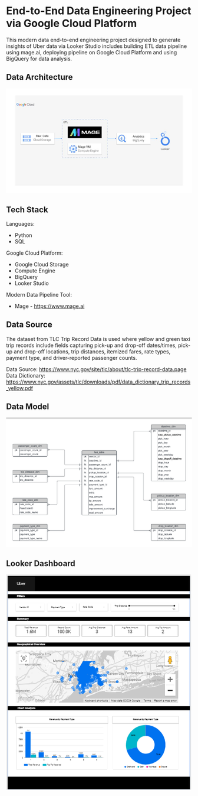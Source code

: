 # End-to-End Data Engineering Project via Google Cloud Platform

This modern data end-to-end engineering project designed to generate insights of Uber data via Looker Studio includes building ETL data pipeline using mage.ai, deploying pipeline on Google Cloud Platform and using BigQuery for data analysis.

## Data Architecture

![picture alt]( https://github.com/vthoondee/gcp-data-engineering-uber/blob/main/data_architecture/data_architecture.png )

## Tech Stack

Languages:
 - Python
 - SQL

Google Cloud Platform:
- Google Cloud Storage
- Compute Engine
- BigQuery
- Looker Studio

Modern Data Pipeline Tool:
- Mage - https://www.mage.ai

## Data Source

The dataset from TLC Trip Record Data is used where yellow and green taxi trip records include fields capturing pick-up and drop-off dates/times, pick-up and drop-off locations, trip distances, itemized fares, rate types, payment type, and driver-reported passenger counts.

Data Source: https://www.nyc.gov/site/tlc/about/tlc-trip-record-data.page
Data Dictionary: https://www.nyc.gov/assets/tlc/downloads/pdf/data_dictionary_trip_records_yellow.pdf

## Data Model

![picture alt](https://github.com/vthoondee/gcp-data-engineering-uber/blob/main/data_model/uber_data_model.png)


## Looker Dashboard

![picture alt](https://github.com/vthoondee/gcp-data-engineering-uber/blob/main/looker_dashboard/Uber_dashboard.png)


